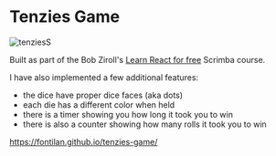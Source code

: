 # Tenzies Game

![tenziesS](https://user-images.githubusercontent.com/68748054/189958168-fa920864-901c-4da5-b318-9d3a135a6aea.png)


Built as part of the Bob Ziroll's [Learn React for free](https://scrimba.com/learn/learnreact) Scrimba course.

I have also implemented a few additional features: 
- the dice have proper dice faces (aka dots)
- each die has a different color when held
- there is a timer showing you how long it took you to win
- there is also a counter showing how many rolls it took you to win

https://fontilan.github.io/tenzies-game/
